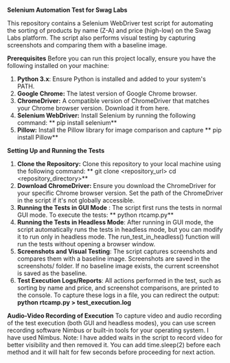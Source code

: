 **Selenium Automation Test for Swag Labs**

This repository contains a Selenium WebDriver test script for automating the sorting of products by name (Z-A) and price (high-low) on the Swag Labs platform. The script also performs visual testing by capturing screenshots and comparing them with a baseline image.

**Prerequisites**
Before you can run this project locally, ensure you have the following installed on your machine:

1. **Python 3.x**: Ensure Python is installed and added to your system's PATH.
2. **Google Chrome:** The latest version of Google Chrome browser.
3. **ChromeDriver:** A compatible version of ChromeDriver that matches your Chrome browser version. Download it from here.
4. **Selenium WebDriver:** Install Selenium by running the following command:
   ** pip install selenium**
5. **Pillow:** Install the Pillow library for image comparison and capture
  **  pip install Pillow**

**Setting Up and Running the Tests**
1. **Clone the Repository:** Clone this repository to your local machine using the following command:
    ** git clone <repository_url>
     cd <repository_directory>**
2. **Download ChromeDriver:** Ensure you download the ChromeDriver for your specific Chrome browser version. Set the path of the ChromeDriver in the script if it's not globally accessible.
3. **Running the Tests in GUI Mode** : The script first runs the tests in normal GUI mode. To execute the tests:
    ** python rtcamp.py**
4. **Running the Tests in Headless Mode**: After running in GUI mode, the script automatically runs the tests in headless mode, but you can modify it to run only in headless mode.
     The run_test_in_headless() function will run the tests without opening a browser window.
5. **Screenshots and Visual Testing**: The script captures screenshots and compares them with a baseline image. Screenshots are saved in the screenshots/ folder. If no baseline image exists, the current screenshot is saved as the baseline.
6. **Test Execution Logs/Reports**: All actions performed in the test, such as sorting by name and price, and screenshot comparisons, are printed to the console. To capture these logs in a file, you can redirect the output:
  **python rtcamp.py > test_execution.log**

**Audio-Video Recording of Execution**
To capture video and audio recording of the test execution (both GUI and headless modes), you can use screen recording software Nimbus or built-in tools for your operating system. I have used Nimbus.
Note: I have added waits in the script to record video for better visibility and then removed it. You can add time.sleep(2) before each method and it will halt for few seconds before proceeding for next action.
